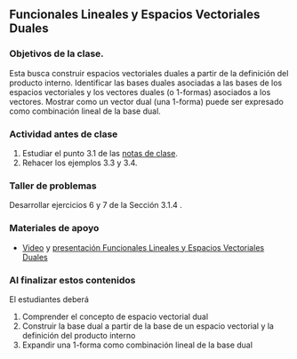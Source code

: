 
## Funcionales Lineales y Espacios Vectoriales Duales
### Objetivos de la clase.
Esta busca construir espacios vectoriales duales a partir de la definición del producto interno. Identificar las bases duales asociadas a las bases de los espacios vectoriales y los vectores duales (o 1-formas) asociados a los vectores. Mostrar como un vector dual (una 1-forma) puede ser expresado como combinación lineal de la base dual.

### Actividad antes de clase
   1. Estudiar el punto 3.1 de las [notas de clase](https://github.com/nunezluis/MisCursos/blob/main/MisMateriales/LibrosCapitulos/VolumenUNO.pdf).
   2. Rehacer los ejemplos 3.3 y 3.4.

### Taller de problemas
Desarrollar ejercicios 6 y 7 de la Sección 3.1.4 .

### Materiales de apoyo
   + [Video](https://youtu.be/9u5g5Y5bdJI) y [presentación Funcionales Lineales y Espacios Vectoriales Duales](https://github.com/nunezluis/MisCursos/blob/main/MisMateriales/Presentaciones/3_1FuncionalesLineales.pdf)

### Al finalizar estos contenidos
El estudiantes deberá
   1. Comprender el concepto de espacio vectorial dual
   2. Construir la base dual a partir de la base de un espacio vectorial y la definición del producto interno
   3. Expandir una 1-forma como combinación lineal de la base dual
